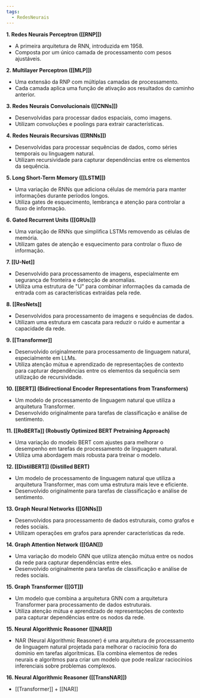 ```yaml
---
tags:
  - RedesNeurais
---
```


**1. Redes Neurais Perceptron ([[RNP]])**

* A primeira arquitetura de RNN, introduzida em 1958.
* Composta por um único camada de processamento com pesos ajustáveis.

**2. Multilayer Perceptron ([[MLP]])**

* Uma extensão da RNP com múltiplas camadas de processamento.
* Cada camada aplica uma função de ativação aos resultados do caminho anterior.

**3. Redes Neurais Convolucionais ([[CNNs]])**

* Desenvolvidas para processar dados espaciais, como imagens.
* Utilizam convoluções e poolings para extrair características.

**4. Redes Neurais Recursivas ([[RNNs]])**

* Desenvolvidas para processar sequências de dados, como séries temporais ou linguagem natural.
* Utilizam recursividade para capturar dependências entre os elementos da sequência.

**5. Long Short-Term Memory ([[LSTM]])**

* Uma variação de RNNs que adiciona células de memória para manter informações durante períodos longos.
* Utiliza gates de esquecimento, lembrança e atenção para controlar a fluxo de informação.

**6. Gated Recurrent Units ([[GRUs]])**

* Uma variação de RNNs que simplifica LSTMs removendo as células de memória.
* Utilizam gates de atenção e esquecimento para controlar o fluxo de informação.

**7. [[U-Net]]**

* Desenvolvido para processamento de imagens, especialmente em segurança de fronteira e detecção de anomalias.
* Utiliza uma estrutura de "U" para combinar informações da camada de entrada com as características extraídas pela rede.

**8. [[ResNets]]**

* Desenvolvidos para processamento de imagens e sequências de dados.
* Utilizam uma estrutura em cascata para reduzir o ruído e aumentar a capacidade da rede.

**9. [[Transformer]]**

* Desenvolvido originalmente para processamento de linguagem natural, especialmente em LLMs.
* Utiliza atenção mútua e aprendizado de representações de contexto para capturar dependências entre os elementos da sequência
sem utilização de recursividade.

**10. [[BERT]] (Bidirectional Encoder Representations from Transformers)**

* Um modelo de processamento de linguagem natural que utiliza a arquitetura Transformer.
* Desenvolvido originalmente para tarefas de classificação e análise de sentimento.

**11. [[RoBERTa]] (Robustly Optimized BERT Pretraining Approach)**

* Uma variação do modelo BERT com ajustes para melhorar o desempenho em tarefas de processamento de linguagem natural.
* Utiliza uma abordagem mais robusta para treinar o modelo.

**12. [[DistilBERT]] (Distilled BERT)**

* Um modelo de processamento de linguagem natural que utiliza a arquitetura Transformer, mas com uma estrutura mais leve e
eficiente.
* Desenvolvido originalmente para tarefas de classificação e análise de sentimento.

**13. Graph Neural Networks ([[GNNs]])**

* Desenvolvidos para processamento de dados estruturais, como grafos e redes sociais.
* Utilizam operações em grafos para aprender características da rede.

**14. Graph Attention Network ([[GAN]])**

* Uma variação do modelo GNN que utiliza atenção mútua entre os nodos da rede para capturar dependências entre eles.
* Desenvolvido originalmente para tarefas de classificação e análise de redes sociais.

**15. Graph Transformer ([[GT]])**

* Um modelo que combina a arquitetura GNN com a arquitetura Transformer para processamento de dados estruturais.
* Utiliza atenção mútua e aprendizado de representações de contexto para capturar dependências entre os nodos da rede.

**15. Neural Algorithmic Reasoner ([[NAR]])**

* NAR (Neural Algorithmic Reasoner) é uma arquitetura de processamento de linguagem natural projetada para melhorar o raciocínio fora do domínio em tarefas algorítmicas. Ela combina elementos de redes neurais e algoritmos para criar um modelo que pode realizar raciocínios inferenciais sobre problemas complexos.

**16. Neural Algorithmic Reasoner ([[TransNAR]])**

* [[Transformer]] + [[NAR]]